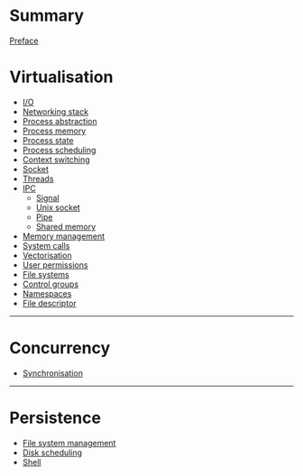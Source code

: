 # Summary

[Preface](./preface.md)

# Virtualisation

- [I/O](./io.md)
- [Networking stack](./networking-stack.md)
- [Process abstraction]()
- [Process memory](./process_memory.md)
- [Process state]()
- [Process scheduling]()
- [Context switching]()
- [Socket](./socket.md)
- [Threads](./threads.md)
- [IPC](./ipc/index.md)
  - [Signal](./ipc/signals.md)
  - [Unix socket](./ipc/unix-socket.md)
  - [Pipe]()
  - [Shared memory]()
- [Memory management](./memory_management.md)
- [System calls](./system_calls.md)
- [Vectorisation](./vectorisation.md)
- [User permissions]()
- [File systems]()
- [Control groups]()
- [Namespaces]()
- [File descriptor](./file-descriptor.md)

---

# Concurrency
- [Synchronisation]()

---

# Persistence

- [File system management](./file_system_management.md)
- [Disk scheduling]()
- [Shell](./shell.md)
